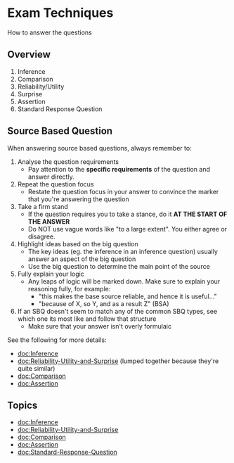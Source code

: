 # Exam Techniques

How to answer the questions

## Overview

1. Inference
2. Comparison
3. Reliability/Utility
5. Surprise
6. Assertion
7. Standard Response Question

## Source Based Question

When answering source based questions, always remember to:

1. Analyse the question requirements
    - Pay attention to the **specific requirements** of the question and answer directly.
2. Repeat the question focus
    - Restate the question focus in your answer to convince the marker that you're answering the question
3. Take a firm stand
    - If the question requires you to take a stance, do it **AT THE START OF THE ANSWER**
    - Do NOT use vague words like "to a large extent". You either agree or disagree.
4. Highlight ideas based on the big question
    - The key ideas (eg. the inference in an inference question) usually answer an aspect of the big 
    question
    - Use the big question to determine the main point of the source
5. Fully explain your logic
    - Any leaps of logic will be marked down. Make sure to explain your reasoning fully, for example:
        - "this makes the base source reliable, and hence it is useful…"
        - "because of X, so Y, and as a result Z" (BSA)
6. If an SBQ doesn't seem to match any of the common SBQ types, see which one its most like and follow 
that structure
    - Make sure that your answer isn't overly formulaic

See the following for more details:
- <doc:Inference>
- <doc:Reliability-Utility-and-Surprise> (lumped together because they're quite similar)
- <doc:Comparison>
- <doc:Assertion>

## Topics

- <doc:Inference>
- <doc:Reliability-Utility-and-Surprise>
- <doc:Comparison>
- <doc:Assertion>
- <doc:Standard-Response-Question>